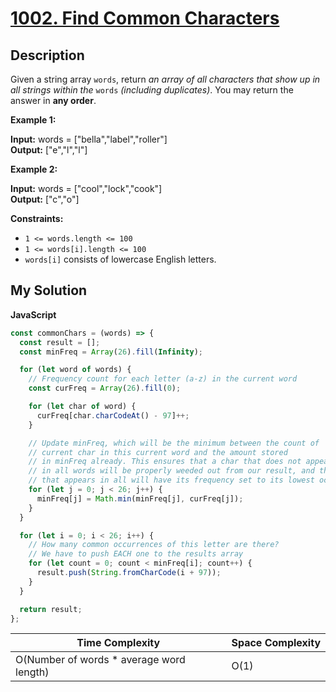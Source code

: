 # [1002. Find Common Characters](https://leetcode.com/problems/)

## Description

Given a string array `words`, return _an array of all characters that show up in all strings within the_ `words` _(including duplicates)_. You may return the answer in **any order**.

**Example 1:**

**Input:** words = \["bella","label","roller"\]  
**Output:** \["e","l","l"\]

**Example 2:**

**Input:** words = \["cool","lock","cook"\]  
**Output:** \["c","o"\]

**Constraints:**

- `1 <= words.length <= 100`
- `1 <= words[i].length <= 100`
- `words[i]` consists of lowercase English letters.

## My Solution

**JavaScript**

```js
const commonChars = (words) => {
  const result = [];
  const minFreq = Array(26).fill(Infinity);

  for (let word of words) {
    // Frequency count for each letter (a-z) in the current word
    const curFreq = Array(26).fill(0);

    for (let char of word) {
      curFreq[char.charCodeAt() - 97]++;
    }

    // Update minFreq, which will be the minimum between the count of
    // current char in this current word and the amount stored
    // in minFreq already. This ensures that a char that does not appear
    // in all words will be properly weeded out from our result, and that a char
    // that appears in all will have its frequency set to its lowest occurrence
    for (let j = 0; j < 26; j++) {
      minFreq[j] = Math.min(minFreq[j], curFreq[j]);
    }
  }

  for (let i = 0; i < 26; i++) {
    // How many common occurrences of this letter are there?
    // We have to push EACH one to the results array
    for (let count = 0; count < minFreq[i]; count++) {
      result.push(String.fromCharCode(i + 97));
    }
  }

  return result;
};
```

| Time Complexity                           | Space Complexity |
| ----------------------------------------- | ---------------- |
| O(Number of words \* average word length) | O(1)             |
